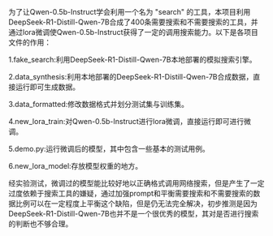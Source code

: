 为了让Qwen-0.5b-Instruct学会利用一个名为 "search" 的工具，本项目利用DeepSeek-R1-Distill-Qwen-7B合成了400条需要搜索和不需要搜索的工具，并通过lora微调使Qwen-0.5b-Instruct获得了一定的调用搜索能力。以下是各项目文件的作用：

1.fake_search:利用DeepSeek-R1-Distill-Qwen-7B本地部署的模拟搜索引擎。

2.data_synthesis:利用本地部署的DeepSeek-R1-Distill-Qwen-7B合成数据，直接运行即可生成数据。

3.data_formatted:修改数据格式并划分测试集与训练集。

4.new_lora_train:对Qwen-0.5b-Instruct进行lora微调，直接运行即可进行微调。

5.demo.py:运行微调后的模型，其中包含一些基本的测试用例。

6.new_lora_model:存放模型权重的地方。

经实验测试，微调过的模型能比较好地以正确格式调用网络搜索，但是产生了一定过度依赖于搜索工具的嫌疑，通过加强prompt和平衡需要搜索和不需要搜索的数据比例可以在一定程度上平衡这个缺陷，但是仍无法完全解决，初步推测是因为DeepSeek-R1-Distill-Qwen-7B也并不是一个很优秀的模型，其对是否进行搜索的判断也不够合理。

